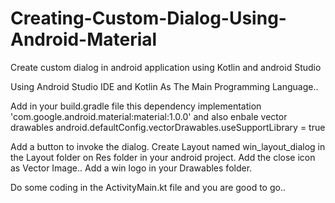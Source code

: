 # Creating-Custom-Dialog-Using-Android-Material
Create custom dialog in android application using Kotlin and android Studio

Using Android Studio IDE and Kotlin As The Main Programming Language..

Add in your build.gradle file this dependency
implementation 'com.google.android.material:material:1.0.0'
and also enbale vector drawables
android.defaultConfig.vectorDrawables.useSupportLibrary = true

Add a button to invoke the dialog.
Create Layout named win_layout_dialog in the Layout folder on Res folder in your android project.
Add the close icon as Vector Image..
Add a win logo in your Drawables folder.

Do some coding in the ActivityMain.kt file and you are good to go..


